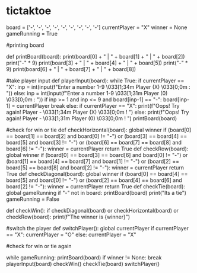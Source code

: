# tictaktoe
board = ['-', '-', '-',
        '-', '-', '-',
        '-', '-', '-']
currentPlayer = "X"
winner = None
gameRunning = True

#printing board

def printBoard(board):
    print(board[0] + " | " + board[1] + " | " + board[2])
    print("-" * 9)
    print(board[3] + " | " + board[4] + " | " + board[5])
    print("-" * 9)
    print(board[6] + " | " + board[7] + " | " + board[8])

#take player input
def playerInput(board):
    while True:
        if currentPlayer == "X":
            inp = int(input(f"Enter a number 1-9 \033[1;34m Player (X) \033[0;0m : "))
        else:
            inp = int(input(f"Enter a number 1-9 \033[1;31m Player (0) \033[0;0m : "))
        if inp >= 1 and inp <= 9 and board[inp-1] == "-":
            board[inp-1] = currentPlayer
            break
        else:
            if currentPlayer == "X":
                print(f"Oops! Try again! Player - \033[1;34m Player (X) \033[0;0m ! ")
            else:
                print(f"Oops! Try again! Player - \033[1;31m Player (0) \033[0;0m ! ")
            printBoard(board)


#check for win or tie
def checkHorizontal(board):
    global winner
    if (board[0] == board[1] == board[2] and board[0] != "-") or (board[3] == board[4] == board[5] and board[3] != "-") or (board[6] == board[7] == board[8] and board[6] != "-"):
        winner = currentPlayer
        return True
def checkRow(board):
    global winner
    if (board[0] == board[3] == board[6] and board[0] != "-") or (board[1] == board[4] == board[7] and board[1] != "-") or (board[2] == board[5] == board[8] and board[2] != "-"):
        winner = currentPlayer
        return True
def checkDiagonal(board):
    global winner
    if (board[0] == board[4] == board[5] and board[0] != "-") or (board[2] == board[4] == board[6] and board[2] != "-"):
        winner = currentPlayer
        return True
def checkTie(board):
    global gameRunning
    if "-" not in board:
        printBoard(board)
        print("Its a tie")
        gameRunning = False

def checkWin():
    if checkDiagonal(board) or checkHorizontal(board) or checkRow(board):
        print(f"The winner is {winner}")

#switch the player
def switchPlayer():
    global currentPlayer
    if currentPlayer == "X":
        currentPlayer = "O"
    else:
        currentPlayer = "X"



#check for win or tie again

while gameRunning:
    printBoard(board)
    if winner != None:
        break
    playerInput(board)
    checkWin()
    checkTie(board)
    switchPlayer()

